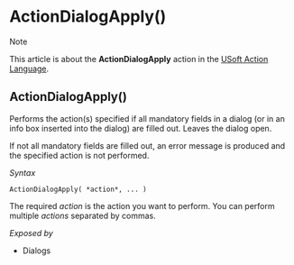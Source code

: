 # ActionDialogApply()



> [!NOTE]
> This article is about the **ActionDialogApply** action in the [USoft Action Language](/docs/Task%20flow/Action%20Language%20reference/USoft%20Action%20Language.md).

## **ActionDialogApply()**

Performs the action(s) specified if all mandatory fields in a dialog (or in an info box inserted into the dialog) are filled out. Leaves the dialog open.

If not all mandatory fields are filled out, an error message is produced and the specified action is not performed.

*Syntax*

```
ActionDialogApply( *action*, ... )
```

The required *action* is the action you want to perform. You can perform multiple *actions* separated by commas.

*Exposed by*

- Dialogs